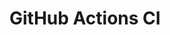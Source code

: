 # GitHub Actions CI





















































































































































































































































































































































































































































































































































































































































































































































































































































































































































































































































































































































































































































































































































































































































































































































































































































































































































































































































































































































































































































































































































































































































































































































































































































































































































































































































































































































































































































































































































































































































































































































































































































































































































































































































































































































































































































































































